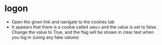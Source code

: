 # logon
- Open the given link and navigate to the cookies tab
- It appears that there is a cookie called `admin` and the value is set to false. Change the value to True, and the flag will be shown in clear text when you log in (using any fake values)